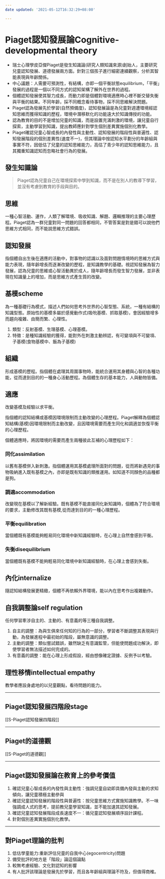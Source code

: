 ```yaml
---
date updated: '2021-05-12T16:32:29+08:00'

---
```


# Piaget認知發展論Cognitive-developmental theory

-   瑞士心理學皮亞傑Piaget是發生知識論(研究人類知識來源)創始人，主要研究兒童認知發展、道德發展兩方面。針對三個孩子進行細密連續觀察，分析其智能表現與年齡關係。
-   中心議題：人需要可預測性，有結構，亦即一個平衡狀態equilibrium，「平衡」發展的過程是一個以不同方式的認知架構了解外在世界的過程。
-   個體認知發展使其智力成長，而動力即是個體對環境適應時心裡不斷交替失衡與平衡的結果。不同年齡，採不同概念看待事物，採不同思維解決問題。
-   Piaget認為發展先於學習(自然預備度)，認知發展論是為兒童對週遭環境經認知思維而獲得知識的歷程，環境中潛移默化的功能遠大於知識傳授的功能。
-   認為教育的目的不是增加兒童的知識，而是設置充滿刺激的環境，讓兒童自行探索，主動學習到知識，提出教師應針對學生個別差異實施個別化教學。
-   Piaget確認兒童心智成長的內發性與主動性、認知發展的階段性與普遍性、認知發展階段的個別差異性(速度不一)，但其理論中按認知水平劃分的年齡組與事實不符，因低估了兒童的認知思維能力，高估了青少年的認知思維能力，且其獨重知識認知而忽略社會行為的發展。

## 發生知識論

> Piaget認為兒童自己在環境探索中學到知識，而不是在別人的教導下學習，並沒有考慮到教育的手段與目的。

## 思維

一種心智活動、運作，人類了解環境、吸收知識、解題、邏輯推理的主要心理歷程。Piaget認為一群兒童對同一問題的回答都相同，不管答案是對是錯可以說他們思維方式相同，而不能說思維方式錯誤。

## 認知發展

指個體自出生後在適應的活動中，對事物的認識以及面對問題情境時的思維方式與能力表現，隨年齡增長而逐漸改變的歷程，是知識教學的基礎。視認知發展為智力發展，認為兒童的思維或心智活動異於成人，隨年齡增長而發生智力發展，並非表現在知識量上的增加，而是思維方式產生質的改變。

## 基模scheme

為一種基礎行為模式，描述人們如何思考外世界的心智型態、系統，一種有結構的知識型態。原始性的基模多屬於感覺動作式(吸吮基模、抓取基模)，會因經驗增多而趨向複雜、由簡而繁、心理性。

1.  類型：反射基模、生理基模、心理基模。
2.  特徵：是種知識經驗的獲得，能對外在刺激主動辨認，有可變項與不可變項、子基模(食物基模中、飯為子基模)

## 組織

形成基模的歷程。指個體在處理其周圍事物時，能統合運用其身體與心智的各種功能，從而達到目的的一種身心活動歷程。為個體生存的基本能力，人與動物皆備。

## 適應

改變基模及經驗以求平衡。

指個體的認知結構或基模因環境限制而主動改變的心理歷程。Piaget解釋為個體認知結構(基模)因環境限制而主動改變，且因環境需要而產生同化和調適並恢復平衡的心理歷程。

個體適應時，將因環境的需要而產生兩種彼此互補的心理歷程如下：

### 同化assimilation

以舊有基模併入新刺激。指個體運用其基模處理所面對的問題，從而將新遇見的事物吸納進入既有基模之內，亦即是既有知識的類推運用。如知道不同顏色的品種都是狗。

### 調適accommodation

改變現在基模以了解新經驗。既有基模不能直接同化新知識時，個體為了符合環境的要求，主動修改其既有基模,從而達到目的的一種心理歷程。

### 平衡equilibration

當個體既有基模能夠輕易同化環境中新知識經驗時，在心理上自然會感到平衡。

### 失衡disequilibrium

當個體既有基模不能夠輕易同化環境中新知識經驗時，在心理上會感到失衡。

## 內化internalize

隨認知結構發展更精緻，個體不再依賴外界環境，能以內在思考作出複雜動作。

## 自我調整論self regulation

任何學習牽涉自主的、主動的、有意義的等三種自我調整。

1.  自主的調整：為與生俱來任何知的行為的一部分，學習者不斷調整其表現與行動，為發展進程中最初始的階段，屬無意識的調整。
2.  主動的調整：類似嘗試錯誤，雖然缺乏有意識監管，但能使問題成功解決，即使學習者無法描述如何完成的。
3.  有意義的調整：能在心理上形成假設，經由想像確定證據、反例予以考驗。

## 理性移情intellectual empathy

教學者應設身處地的以兒童觀點，看待問題的能力。

---

## Piaget認知發展四階段stage

[[S-Piaget認知發展四階段]]

---

## Piaget的道德觀

[[S-Piaget的道德觀]]

---

## Piaget認知發展論在教育上的參考價值

1.  確認兒童心智成長的內發性與主動性：強調兒童自幼即具備內發與主動的求知傾向，讓兒童積極主動參與
2.  確認兒童認知發展的階段性與普遍性：按兒童思維方式實施知識教學。不一味強調成人式的思考，提前教兒童學習知識，並不能加速其認知發展。
3.  確認兒童認知發展階段成長速度不一：循兒童認知發展順序設計課程。
4.  針對個別差異實施個別化教學。

---

## 對Piaget理論的批判

1.  低估學童能力:重新評估兒童的自我中心(egocentricity)問題
2.  備受批評的地方是「階段」論這個論點
3.  較無考慮經驗、文化對認知的影響
4.  有人批評該理論是發展先於學習，而且各年齡組與理論不符及，但值得商榷。
